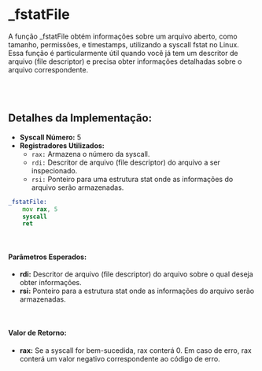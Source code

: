 # _fstatFile
A função _fstatFile obtém informações sobre um arquivo aberto, como tamanho, permissões, e timestamps, utilizando a syscall fstat no Linux. Essa função é particularmente útil quando você já tem um descritor de arquivo (file descriptor) e precisa obter informações detalhadas sobre o arquivo correspondente.

<br><br>

## Detalhes da Implementação:
- **Syscall Número:** 5
- **Registradores Utilizados:**
    - `rax:` Armazena o número da syscall.
    - `rdi:` Descritor de arquivo (file descriptor) do arquivo a ser inspecionado.
    - `rsi:` Ponteiro para uma estrutura stat onde as informações do arquivo serão armazenadas.

```asm
_fstatFile:
    mov rax, 5
    syscall
    ret
```

<br>

#### Parâmetros Esperados:
- **rdi:** Descritor de arquivo (file descriptor) do arquivo sobre o qual deseja obter informações.
- **rsi:** Ponteiro para a estrutura stat onde as informações do arquivo serão armazenadas.

<br>

#### Valor de Retorno:
- **rax:** Se a syscall for bem-sucedida, rax conterá 0. Em caso de erro, rax conterá um valor negativo correspondente ao código de erro.